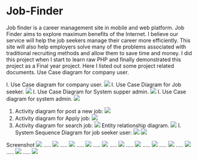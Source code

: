 # Job-Finder
Job finder is a career management site in mobile and web platform. Job Finder aims to explore maximum benefits of the Internet. I believe our service will help the job seekers manage their career more efficiently. This site will also help employers solve many of the problems associated with traditional recruiting methods and allow them to save time and money. I did this project when I start to learn raw PHP and finally demonstrated this project as a Final year project.
Here I listed out some project related documents.
Use Case diagram for company user.

I.	Use Case diagram for company user.
![](images/u1.png)
I.	Use Case Diagram for Job seeker.
![](images/u2.png)
I.	Use Case Diagram for System supper admin.
![](images/u3.png)
I.	Use Case diagram for system admin.
![](images/u4.png)
1.	Activity diagram for post a new job:
![](images/a1.png)
1.	Activity diagram for Apply job:
![](images/a2.png)
1.	Activity diagram for search job:
![](images/a3.png)
 Entity relationship diagram.
 ![](images/e1.png)
I.	System Sequence Diagram for job seeker user:
 ![](images/s1.png)
  ![](images/s2.png)
  
  Screenshot
 ![](images/d1.png)
.....
![](images/d2.png)
.....
 ![](images/d3.png)
 .....
 ![](images/d4.png)
 .....
 ![](images/d5.png)
 .....
 ![](images/d6.png)
 .....
 ![](images/d7.png)
 .....
 ![](images/d8.png)
 .....
 ![](images/d9.png)
 .....
 ![](images/d10.png)
 .....
 ![](images/d11.png)
 .....
 ![](images/d12.png)
